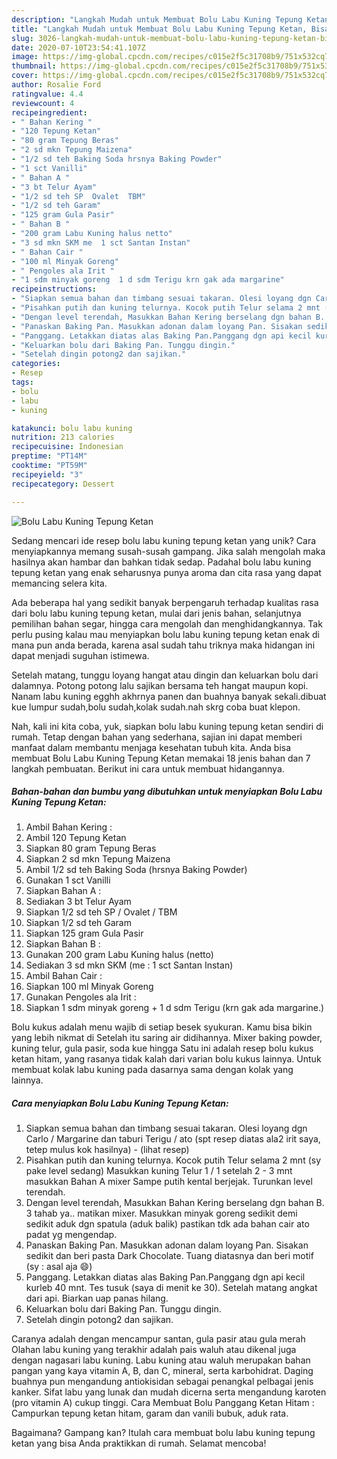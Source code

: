```yaml
---
description: "Langkah Mudah untuk Membuat Bolu Labu Kuning Tepung Ketan, Bisa Manjain Lidah"
title: "Langkah Mudah untuk Membuat Bolu Labu Kuning Tepung Ketan, Bisa Manjain Lidah"
slug: 3026-langkah-mudah-untuk-membuat-bolu-labu-kuning-tepung-ketan-bisa-manjain-lidah
date: 2020-07-10T23:54:41.107Z
image: https://img-global.cpcdn.com/recipes/c015e2f5c31708b9/751x532cq70/bolu-labu-kuning-tepung-ketan-foto-resep-utama.jpg
thumbnail: https://img-global.cpcdn.com/recipes/c015e2f5c31708b9/751x532cq70/bolu-labu-kuning-tepung-ketan-foto-resep-utama.jpg
cover: https://img-global.cpcdn.com/recipes/c015e2f5c31708b9/751x532cq70/bolu-labu-kuning-tepung-ketan-foto-resep-utama.jpg
author: Rosalie Ford
ratingvalue: 4.4
reviewcount: 4
recipeingredient:
- " Bahan Kering "
- "120 Tepung Ketan"
- "80 gram Tepung Beras"
- "2 sd mkn Tepung Maizena"
- "1/2 sd teh Baking Soda hrsnya Baking Powder"
- "1 sct Vanilli"
- " Bahan A "
- "3 bt Telur Ayam"
- "1/2 sd teh SP  Ovalet  TBM"
- "1/2 sd teh Garam"
- "125 gram Gula Pasir"
- " Bahan B "
- "200 gram Labu Kuning halus netto"
- "3 sd mkn SKM me  1 sct Santan Instan"
- " Bahan Cair "
- "100 ml Minyak Goreng"
- " Pengoles ala Irit "
- "1 sdm minyak goreng  1 d sdm Terigu krn gak ada margarine"
recipeinstructions:
- "Siapkan semua bahan dan timbang sesuai takaran. Olesi loyang dgn Carlo / Margarine dan taburi Terigu / ato (spt resep diatas ala2 irit saya, tetep mulus kok hasilnya)             (lihat resep)"
- "Pisahkan putih dan kuning telurnya. Kocok putih Telur selama 2 mnt (sy pake level sedang) Masukkan kuning Telur 1 / 1 setelah 2 - 3 mnt masukkan Bahan A mixer Sampe putih kental berjejak. Turunkan level terendah."
- "Dengan level terendah, Masukkan Bahan Kering berselang dgn bahan B. 3 tahab ya.. matikan mixer. Masukkan minyak goreng sedikit demi sedikit aduk dgn spatula (aduk balik) pastikan tdk ada bahan cair ato padat yg mengendap."
- "Panaskan Baking Pan. Masukkan adonan dalam loyang Pan. Sisakan sedikit dan beri pasta Dark Chocolate. Tuang diatasnya dan beri motif (sy : asal aja 😄)"
- "Panggang. Letakkan diatas alas Baking Pan.Panggang dgn api kecil kurleb 40 mnt. Tes tusuk (saya di menit ke 30). Setelah matang angkat dari api. Biarkan uap panas hilang."
- "Keluarkan bolu dari Baking Pan. Tunggu dingin."
- "Setelah dingin potong2 dan sajikan."
categories:
- Resep
tags:
- bolu
- labu
- kuning

katakunci: bolu labu kuning 
nutrition: 213 calories
recipecuisine: Indonesian
preptime: "PT14M"
cooktime: "PT59M"
recipeyield: "3"
recipecategory: Dessert

---
```



![Bolu Labu Kuning Tepung Ketan](https://img-global.cpcdn.com/recipes/c015e2f5c31708b9/751x532cq70/bolu-labu-kuning-tepung-ketan-foto-resep-utama.jpg)

Sedang mencari ide resep bolu labu kuning tepung ketan yang unik? Cara menyiapkannya memang susah-susah gampang. Jika salah mengolah maka hasilnya akan hambar dan bahkan tidak sedap. Padahal bolu labu kuning tepung ketan yang enak seharusnya punya aroma dan cita rasa yang dapat memancing selera kita.

Ada beberapa hal yang sedikit banyak berpengaruh terhadap kualitas rasa dari bolu labu kuning tepung ketan, mulai dari jenis bahan, selanjutnya pemilihan bahan segar, hingga cara mengolah dan menghidangkannya. Tak perlu pusing kalau mau menyiapkan bolu labu kuning tepung ketan enak di mana pun anda berada, karena asal sudah tahu triknya maka hidangan ini dapat menjadi suguhan istimewa.

Setelah matang, tunggu loyang hangat atau dingin dan keluarkan bolu dari dalamnya. Potong potong lalu sajikan bersama teh hangat maupun kopi. Nanam labu kuning egghh akhrnya panen dan buahnya banyak sekali.dibuat kue lumpur sudah,bolu sudah,kolak sudah.nah skrg coba buat klepon.


Nah, kali ini kita coba, yuk, siapkan bolu labu kuning tepung ketan sendiri di rumah. Tetap dengan bahan yang sederhana, sajian ini dapat memberi manfaat dalam membantu menjaga kesehatan tubuh kita. Anda bisa membuat Bolu Labu Kuning Tepung Ketan memakai 18 jenis bahan dan 7 langkah pembuatan. Berikut ini cara untuk membuat hidangannya.

<!--inarticleads1-->

##### Bahan-bahan dan bumbu yang dibutuhkan untuk menyiapkan Bolu Labu Kuning Tepung Ketan:

1. Ambil  Bahan Kering :
1. Ambil 120 Tepung Ketan
1. Siapkan 80 gram Tepung Beras
1. Siapkan 2 sd mkn Tepung Maizena
1. Ambil 1/2 sd teh Baking Soda (hrsnya Baking Powder)
1. Gunakan 1 sct Vanilli
1. Siapkan  Bahan A :
1. Sediakan 3 bt Telur Ayam
1. Siapkan 1/2 sd teh SP / Ovalet / TBM
1. Siapkan 1/2 sd teh Garam
1. Siapkan 125 gram Gula Pasir
1. Siapkan  Bahan B :
1. Gunakan 200 gram Labu Kuning halus (netto)
1. Sediakan 3 sd mkn SKM (me : 1 sct Santan Instan)
1. Ambil  Bahan Cair :
1. Siapkan 100 ml Minyak Goreng
1. Gunakan  Pengoles ala Irit :
1. Siapkan 1 sdm minyak goreng + 1 d sdm Terigu (krn gak ada margarine.)


Bolu kukus adalah menu wajib di setiap besek syukuran. Kamu bisa bikin yang lebih nikmat di Setelah itu saring air didihannya. Mixer baking powder, kuning telur, gula pasir, soda kue hingga Satu ini adalah resep bolu kukus ketan hitam, yang rasanya tidak kalah dari varian bolu kukus lainnya. Untuk membuat kolak labu kuning pada dasarnya sama dengan kolak yang lainnya. 

<!--inarticleads2-->

##### Cara menyiapkan Bolu Labu Kuning Tepung Ketan:

1. Siapkan semua bahan dan timbang sesuai takaran. Olesi loyang dgn Carlo / Margarine dan taburi Terigu / ato (spt resep diatas ala2 irit saya, tetep mulus kok hasilnya) -             (lihat resep)
1. Pisahkan putih dan kuning telurnya. Kocok putih Telur selama 2 mnt (sy pake level sedang) Masukkan kuning Telur 1 / 1 setelah 2 - 3 mnt masukkan Bahan A mixer Sampe putih kental berjejak. Turunkan level terendah.
1. Dengan level terendah, Masukkan Bahan Kering berselang dgn bahan B. 3 tahab ya.. matikan mixer. Masukkan minyak goreng sedikit demi sedikit aduk dgn spatula (aduk balik) pastikan tdk ada bahan cair ato padat yg mengendap.
1. Panaskan Baking Pan. Masukkan adonan dalam loyang Pan. Sisakan sedikit dan beri pasta Dark Chocolate. Tuang diatasnya dan beri motif (sy : asal aja 😄)
1. Panggang. Letakkan diatas alas Baking Pan.Panggang dgn api kecil kurleb 40 mnt. Tes tusuk (saya di menit ke 30). Setelah matang angkat dari api. Biarkan uap panas hilang.
1. Keluarkan bolu dari Baking Pan. Tunggu dingin.
1. Setelah dingin potong2 dan sajikan.


Caranya adalah dengan mencampur santan, gula pasir atau gula merah Olahan labu kuning yang terakhir adalah pais waluh atau dikenal juga dengan nagasari labu kuning. Labu kuning atau waluh merupakan bahan pangan yang kaya vitamin A, B, dan C, mineral, serta karbohidrat. Daging buahnya pun mengandung antiokisidan sebagai penangkal pelbagai jenis kanker. Sifat labu yang lunak dan mudah dicerna serta mengandung karoten (pro vitamin A) cukup tinggi. Cara Membuat Bolu Panggang Ketan Hitam : Campurkan tepung ketan hitam, garam dan vanili bubuk, aduk rata. 

Bagaimana? Gampang kan? Itulah cara membuat bolu labu kuning tepung ketan yang bisa Anda praktikkan di rumah. Selamat mencoba!
